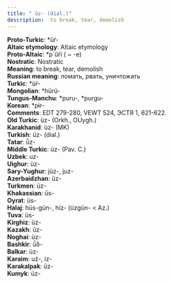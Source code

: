 ```yaml
---
title: " üz- (dial.)"
description:  to break, tear, demolish
---
```


<strong>Proto-Turkic</strong>:  *üŕ-<br>
<strong>Altaic etymology</strong>:  Altaic etymology<br>
<strong> Proto-Altaic</strong>:  *p`ŭŕi ( ~ -e)<br>
<strong>Nostratic</strong>:  Nostratic<br>
<strong>Meaning</strong>:  to break, tear, demolish<br>
<strong>Russian meaning</strong>:  ломать, рвать, уничтожать<br>
<strong>Turkic</strong>:  *üŕ-<br>
<strong>Mongolian</strong>:  *hürü-<br>
<strong>Tungus-Manchu</strong>:  *puru-, *purgu-<br>
<strong>Korean</strong>:  *pɨr-<br>
<strong>Comments</strong>:  EDT 279-280, VEWT 524, ЭСТЯ 1, 621-622.<br>
<strong>Old Turkic</strong>:  üz- (Orkh., OUygh.)<br>
<strong>Karakhanid</strong>:  üz- (MK)<br>
<strong>Turkish</strong>:  üz- (dial.)<br>
<strong>Tatar</strong>:  ü̆z-<br>
<strong>Middle Turkic</strong>:  üz- (Pav. C.)<br>
<strong>Uzbek</strong>:  uz-<br>
<strong>Uighur</strong>:  üz-<br>
<strong>Sary-Yughur</strong>:  jüz-, juz-<br>
<strong>Azerbaidzhan</strong>:  üz-<br>
<strong>Turkmen</strong>:  üz-<br>
<strong>Khakassian</strong>:  üs-<br>
<strong>Oyrat</strong>:  üs-<br>
<strong>Halaj</strong>:  hüs-gün-, hiz- (üzgün- < Az.)<br>
<strong>Tuva</strong>:  üs-<br>
<strong>Kirghiz</strong>:  üz-<br>
<strong>Kazakh</strong>:  üz-<br>
<strong>Noghai</strong>:  üz-<br>
<strong>Bashkir</strong>:  ü̆δ-<br>
<strong>Balkar</strong>:  üz-<br>
<strong>Karaim</strong>:  uź-, iz-<br>
<strong>Karakalpak</strong>:  üz-<br>
<strong>Kumyk</strong>:  üz-<br>


